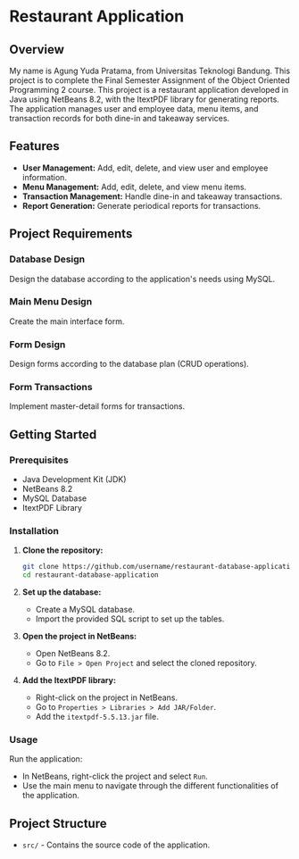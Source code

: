 # Restaurant Application

## Overview
My name is Agung Yuda Pratama, from Universitas Teknologi Bandung. This project is to complete the Final Semester Assignment of the Object Oriented Programming 2 course.
This project is a restaurant application developed in Java using NetBeans 8.2, with the ItextPDF library for generating reports. The application manages user and employee data, menu items, and transaction records for both dine-in and takeaway services.

## Features
- **User Management:** Add, edit, delete, and view user and employee information.
- **Menu Management:** Add, edit, delete, and view menu items.
- **Transaction Management:** Handle dine-in and takeaway transactions.
- **Report Generation:** Generate periodical reports for transactions.

## Project Requirements
### Database Design
Design the database according to the application's needs using MySQL.

### Main Menu Design
Create the main interface form.

### Form Design
Design forms according to the database plan (CRUD operations).

### Form Transactions
Implement master-detail forms for transactions.

## Getting Started

### Prerequisites
- Java Development Kit (JDK)
- NetBeans 8.2
- MySQL Database
- ItextPDF Library

### Installation
1. **Clone the repository:**
    ```sh
    git clone https://github.com/username/restaurant-database-application.git
    cd restaurant-database-application
    ```
2. **Set up the database:**
    - Create a MySQL database.
    - Import the provided SQL script to set up the tables.

3. **Open the project in NetBeans:**
    - Open NetBeans 8.2.
    - Go to `File > Open Project` and select the cloned repository.

4. **Add the ItextPDF library:**
    - Right-click on the project in NetBeans.
    - Go to `Properties > Libraries > Add JAR/Folder`.
    - Add the `itextpdf-5.5.13.jar` file.

### Usage
Run the application:
- In NetBeans, right-click the project and select `Run`.
- Use the main menu to navigate through the different functionalities of the application.

## Project Structure
- `src/` - Contains the source code of the application.
